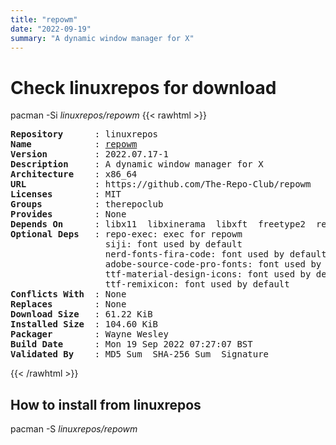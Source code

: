 ```yaml
---
title: "repowm"
date: "2022-09-19"
summary: "A dynamic window manager for X"
---
```


# Check linuxrepos for download

pacman -Si *linuxrepos/repowm*
{{< rawhtml >}}
<pre class="highlight">
<b>Repository</b>      : linuxrepos
<b>Name</b>            : <a href="../../x86_64/repowm-2022.07.17-1-x86_64.pkg.tar.zst">repowm</a>
<b>Version</b>         : 2022.07.17-1
<b>Description</b>     : A dynamic window manager for X
<b>Architecture</b>    : x86_64
<b>URL</b>             : https://github.com/The-Repo-Club/repowm
<b>Licenses</b>        : MIT
<b>Groups</b>          : therepoclub
<b>Provides</b>        : None
<b>Depends On</b>      : libx11  libxinerama  libxft  freetype2  repomenu
<b>Optional Deps</b>   : repo-exec: exec for repowm
                  siji: font used by default
                  nerd-fonts-fira-code: font used by default
                  adobe-source-code-pro-fonts: font used by default
                  ttf-material-design-icons: font used by default
                  ttf-remixicon: font used by default
<b>Conflicts With</b>  : None
<b>Replaces</b>        : None
<b>Download Size</b>   : 61.22 KiB
<b>Installed Size</b>  : 104.60 KiB
<b>Packager</b>        : Wayne Wesley <wayne6324@gmail.com>
<b>Build Date</b>      : Mon 19 Sep 2022 07:27:07 BST
<b>Validated By</b>    : MD5 Sum  SHA-256 Sum  Signature
</pre>
{{< /rawhtml >}}
## How to install from linuxrepos

pacman -S *linuxrepos/repowm*
